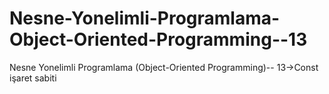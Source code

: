 # Nesne-Yonelimli-Programlama-Object-Oriented-Programming--13
Nesne Yonelimli Programlama (Object-Oriented Programming)-- 13->Const işaret sabiti

